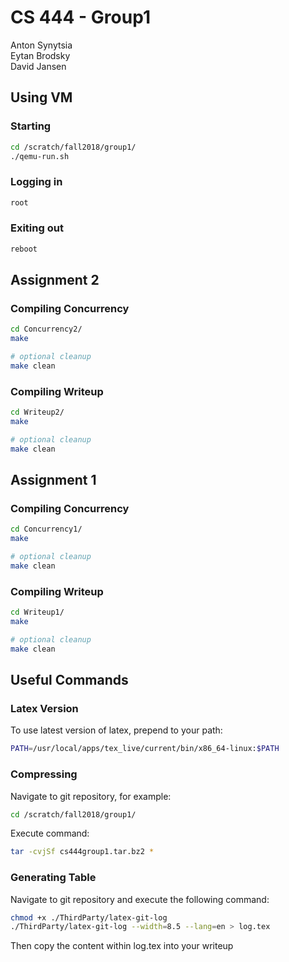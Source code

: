 # CS 444 - Group1

Anton Synytsia<br/>
Eytan Brodsky<br/>
David Jansen<br/>

## Using VM
### Starting
```bash
cd /scratch/fall2018/group1/
./qemu-run.sh
```
### Logging in
```bash
root
```
### Exiting out
```bash
reboot
```

## Assignment 2
### Compiling Concurrency
```bash
cd Concurrency2/
make

# optional cleanup
make clean
```

### Compiling Writeup
```bash
cd Writeup2/
make

# optional cleanup
make clean
```

## Assignment 1
### Compiling Concurrency
```bash
cd Concurrency1/
make

# optional cleanup
make clean
```

### Compiling Writeup
```bash
cd Writeup1/
make

# optional cleanup
make clean
```

## Useful Commands
### Latex Version
To use latest version of latex, prepend to your path:
```bash
PATH=/usr/local/apps/tex_live/current/bin/x86_64-linux:$PATH
```

### Compressing
Navigate to git repository, for example:
```bash
cd /scratch/fall2018/group1/
```

Execute command:
```bash
tar -cvjSf cs444group1.tar.bz2 *
```

### Generating Table
Navigate to git repository and execute the following command:
```bash
chmod +x ./ThirdParty/latex-git-log
./ThirdParty/latex-git-log --width=8.5 --lang=en > log.tex

```
Then copy the content within log.tex into your writeup
